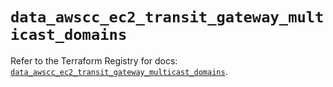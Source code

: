 # `data_awscc_ec2_transit_gateway_multicast_domains`

Refer to the Terraform Registry for docs: [`data_awscc_ec2_transit_gateway_multicast_domains`](https://registry.terraform.io/providers/hashicorp/awscc/0.70.0/docs/data-sources/ec2_transit_gateway_multicast_domains).
